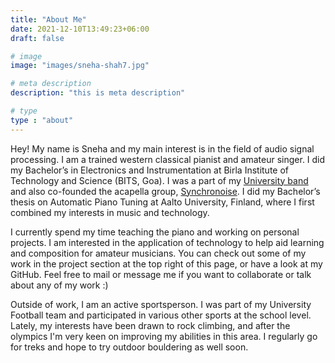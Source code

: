```yaml
---
title: "About Me"
date: 2021-12-10T13:49:23+06:00
draft: false

# image
image: "images/sneha-shah7.jpg"

# meta description
description: "this is meta description"

# type
type : "about"
---
```


Hey! My name is Sneha and my main interest is in the field of audio signal processing. I am a trained western classical pianist and amateur singer. I did my Bachelor’s in Electronics and Instrumentation at Birla Institute of Technology and Science (BITS, Goa). I was a part of my [University band](https://youtu.be/9fcPc-Uc2k4) and also co-founded the acapella group, [Synchronoise](https://www.youtube.com/watch?v=lXnmOIKVCyc). I did my Bachelor’s thesis on Automatic Piano Tuning at Aalto University, Finland, where I first combined my interests in music and technology.

I currently spend my time teaching the piano and working on personal projects. I am interested in the application of technology to help aid learning and composition for amateur musicians. You can check out some of my work in the project section at the top right of this page, or have a look at my GitHub. Feel free to mail or message me if you want to collaborate or talk about any of my work :)

Outside of work, I am an active sportsperson. I was part of my University Football team and participated in various other sports at the school level. Lately, my interests have been drawn to rock climbing, and after the olympics I'm very keen on improving my abilities in this area. I regularly go for treks and hope to try outdoor bouldering as well soon.